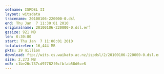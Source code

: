 ```yaml
---
setname: ISPDSL II
layout: witsdata
tracename: 20100106-220000-0.dsl
end: Thu Jan  7 11:30:01 2010
originalname: 20100106-220000-0.dsl.erf
gzsize: 921 MB
len: 0:30:00
start: Thu Jan  7 11:00:01 2010
totalwirelen: 16,444 MB
pkts: 29 million
download: ftp://wits.cs.waikato.ac.nz/ispdsl/2/20100106-220000-0.dsl.erf.gz
size: 2,273 MB
md5: c1be26c737cd97782f0cfbfab58d6ce8
---
```

